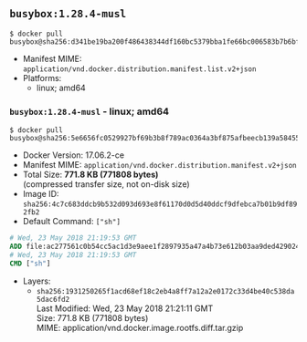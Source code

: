 ## `busybox:1.28.4-musl`

```console
$ docker pull busybox@sha256:d341be19ba200f486438344df160bc5379bba1fe66bc006583b7b6bfaf9df5fa
```

-	Manifest MIME: `application/vnd.docker.distribution.manifest.list.v2+json`
-	Platforms:
	-	linux; amd64

### `busybox:1.28.4-musl` - linux; amd64

```console
$ docker pull busybox@sha256:5e6656fc0529927bf69b3b8f789ac0364a3bf875afbeecb139a58455933b5723
```

-	Docker Version: 17.06.2-ce
-	Manifest MIME: `application/vnd.docker.distribution.manifest.v2+json`
-	Total Size: **771.8 KB (771808 bytes)**  
	(compressed transfer size, not on-disk size)
-	Image ID: `sha256:4c7c683ddcb9b532d093d693e8f61170d0d5d40ddcf9dfebca7b01b9df892fb2`
-	Default Command: `["sh"]`

```dockerfile
# Wed, 23 May 2018 21:19:53 GMT
ADD file:ac277561c0b54cc5ac1d3e9aee1f2897935a47a4b73e612b03aa9ded42902438 in / 
# Wed, 23 May 2018 21:19:53 GMT
CMD ["sh"]
```

-	Layers:
	-	`sha256:1931250265f1acd68ef18c2eb4a8ff7a12a2e0172c33d4be40c538da5dac6fd2`  
		Last Modified: Wed, 23 May 2018 21:21:11 GMT  
		Size: 771.8 KB (771808 bytes)  
		MIME: application/vnd.docker.image.rootfs.diff.tar.gzip
